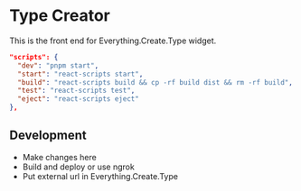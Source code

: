 # Type Creator

This is the front end for Everything.Create.Type widget.

```json
"scripts": {
  "dev": "pnpm start",
  "start": "react-scripts start",
  "build": "react-scripts build && cp -rf build dist && rm -rf build",
  "test": "react-scripts test",
  "eject": "react-scripts eject"
},
```

## Development

* Make changes here
* Build and deploy or use ngrok
* Put external url in Everything.Create.Type
